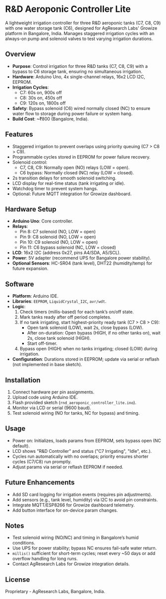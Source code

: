 # R&D Aeroponic Controller Lite
A lightweight irrigation controller for three R&D aeroponic tanks (C7, C8, C9) with one water storage tank (C6), designed for AgResearch Labs' Growize platform in Bangalore, India. Manages staggered irrigation cycles with an always-on pump and solenoid valves to test varying irrigation durations.

## Overview
- **Purpose**: Control irrigation for three R&D tanks (C7, C8, C9) with a bypass to C6 storage tank, ensuring no simultaneous irrigation.
- **Hardware**: Arduino Uno, 4x single-channel relays, 16x2 LCD I2C, EEPROM.
- **Irrigation Cycles**:
  - C7: 60s on, 900s off
  - C8: 30s on, 450s off
  - C9: 120s on, 1800s off
- **Safety**: Bypass solenoid (C6) wired normally closed (NC) to ensure water flow to storage during power failure or system hang.
- **Build Cost**: ~₹800 (Bangalore, India).

## Features
- Staggered irrigation to prevent overlaps using priority queuing (C7 > C8 > C9).
- Programmable cycles stored in EEPROM for power failure recovery.
- Solenoid control:
  - C7, C8, C9: Normally open (NO) relays (LOW = open).
  - C6 bypass: Normally closed (NC) relay (LOW = closed).
- 2s transition delays for smooth solenoid switching.
- LCD display for real-time status (tank irrigating or idle).
- Watchdog timer to prevent system hangs.
- Optional: Future MQTT integration for Growize dashboard.

## Hardware Setup
- **Arduino Uno**: Core controller.
- **Relays**:
  - Pin 8: C7 solenoid (NO, LOW = open)
  - Pin 9: C8 solenoid (NO, LOW = open)
  - Pin 10: C9 solenoid (NO, LOW = open)
  - Pin 11: C6 bypass solenoid (NC, LOW = closed)
- **LCD**: 16x2 I2C (address 0x27, pins A4/SDA, A5/SCL).
- **Power**: 5V adapter (recommend UPS for Bangalore power stability).
- **Optional Sensors**: HC-SR04 (tank level), DHT22 (humidity/temp) for future expansion.

## Software
- **Platform**: Arduino IDE.
- **Libraries**: `EEPROM`, `LiquidCrystal_I2C`, `avr/wdt`.
- **Logic**:
  1. Check timers (millis-based) for each tank’s on/off state.
  2. Mark tanks ready after off period completes.
  3. If no tank irrigating, start highest-priority ready tank (C7 > C8 > C9):
     - Open tank solenoid (LOW), wait 2s, close bypass (LOW).
     - After on-duration: Open bypass (HIGH, if no other tanks on), wait 2s, close tank solenoid (HIGH).
     - Start off-timer.
  4. Bypass open (HIGH) when no tanks irrigating; closed (LOW) during irrigation.
- **Configuration**: Durations stored in EEPROM; update via serial or reflash (not implemented in base sketch).

## Installation
1. Connect hardware per pin assignments.
2. Upload code using Arduino IDE.
3. Flash provided sketch (`rnd_aeroponic_controller_lite.ino`).
4. Monitor via LCD or serial (9600 baud).
5. Test solenoid wiring (NO for tanks, NC for bypass) and timing.

## Usage
- Power on: Initializes, loads params from EEPROM, sets bypass open (NC default).
- LCD shows "R&D Controller" and status ("C7 Irrigating", "Idle", etc.).
- Cycles run automatically with no overlaps; priority ensures shorter cycles (C7/C8) run promptly.
- Adjust params via serial or reflash EEPROM if needed.

## Future Enhancements
- Add SD card logging for irrigation events (requires pin adjustments).
- Add sensors (e.g., tank level, humidity) via I2C to avoid pin constraints.
- Integrate MQTT/ESP8266 for Growize dashboard telemetry.
- Add button interface for on-device param changes.

## Notes
- Test solenoid wiring (NO/NC) and timing in Bangalore’s humid conditions.
- Use UPS for power stability; bypass NC ensures fail-safe water return.
- `millis()` sufficient for short-term cycles; reset every ~50 days or add overflow handling for long runs.
- Contact AgResearch Labs for Growize integration details.

## License
Proprietary - AgResearch Labs, Bangalore, India.
